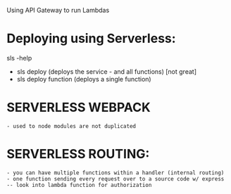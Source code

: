 Using API Gateway to run Lambdas


# Deploying using Serverless:

sls -help

- sls deploy (deploys the service - and all functions) [not great]
- sls deploy function (deploys a single function)


# SERVERLESS WEBPACK
    - used to node modules are not duplicated


# SERVERLESS ROUTING:
    - you can have multiple functions within a handler (internal routing)
    - one function sending every request over to a source code w/ express
    -- look into lambda function for authorization
    